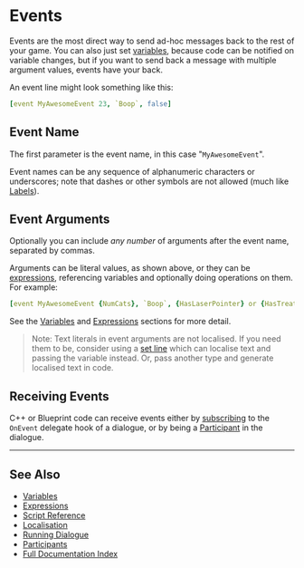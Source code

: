 # Events

Events are the most direct way to send ad-hoc messages back to the rest of your game.
You can also just set [variables](Variables.md), because code can be notified on
variable changes, but if you want to send back a message with multiple argument
values, events have your back.

An event line might look something like this:

```yaml
[event MyAwesomeEvent 23, `Boop`, false]
```

## Event Name

The first parameter is the event name, in this case "`MyAwesomeEvent`".

Event names can be any sequence of alphanumeric characters or underscores; note
that dashes or other symbols are not allowed (much like [Labels](GotoLines.md#label-lines)).

## Event Arguments

Optionally you can include *any number* of arguments after the event name, separated
by commas.

Arguments can be literal values, as shown above, or they can be [expressions](Expressions.md),
referencing variables and optionally doing operations on them. For example:

```yaml
[event MyAwesomeEvent {NumCats}, `Boop`, {HasLaserPointer} or {HasTreats}]
```

See the [Variables](Variables.md) and [Expressions](Expressions.md) sections for
more detail.

> Note: Text literals in event arguments are not localised. If you need them to 
> be, consider using a [set line](SetLines.md) which can localise text and passing
> the variable instead. Or, pass another type and generate localised text in code.

## Receiving Events

C++ or Blueprint code can receive events either by
[subscribing](RunningDialogue.md#delegates) to the `OnEvent` delegate hook of a
dialogue, or by being a [Participant](Participants.md) in the dialogue.

---

## See Also

* [Variables](Variables.md)
* [Expressions](Expressions.md)
* [Script Reference](ScriptReference.md)
* [Localisation](Localisation.md)
* [Running Dialogue](RunningDialogue.md)
* [Participants](Participants.md)
* [Full Documentation Index](../Index.md)